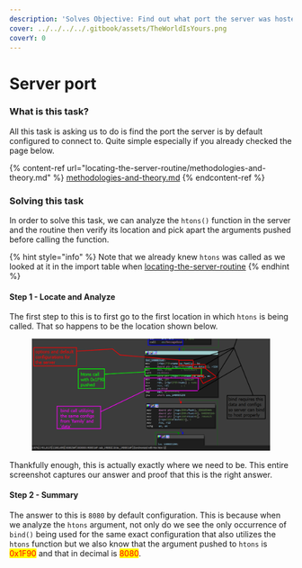 ```yaml
---
description: 'Solves Objective: Find out what port the server was hosted on'
cover: ../../../../.gitbook/assets/TheWorldIsYours.png
coverY: 0
---
```


# Server port

### What is this task?

All this task is asking us to do is find the port the server is by default configured to connect to. Quite simple especially if you already checked the page below.

{% content-ref url="locating-the-server-routine/methodologies-and-theory.md" %}
[methodologies-and-theory.md](locating-the-server-routine/methodologies-and-theory.md)
{% endcontent-ref %}

### Solving this task

In order to solve this task, we can analyze the `htons()` function in the server and the routine then verify its location and pick apart the arguments pushed before calling the function.&#x20;

{% hint style="info" %}
Note that we already knew `htons` was called as we looked at it in the import table when [locating-the-server-routine](locating-the-server-routine/ "mention")
{% endhint %}

#### Step 1 - Locate and Analyze

The first step to this is to first go to the first location in which `htons` is being called. That so happens to be the location shown below.

<figure><img src="../../../../.gitbook/assets/HtonsTrace.png" alt=""><figcaption></figcaption></figure>

Thankfully enough, this is actually exactly where we need to be. This entire screenshot captures our answer and proof that this is the right answer.

#### Step 2 - Summary&#x20;

The answer to this is `8080` by default configuration. This is because when we analyze the `htons` argument, not only do we see the only occurrence of `bind()` being used for the same exact configuration that also utilizes the `htons` function but we also know that the argument pushed to `htons` is <mark style="color:red;">0x1F90</mark> and that in decimal is <mark style="color:red;">8080</mark>. &#x20;
